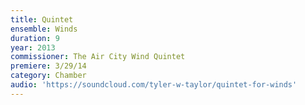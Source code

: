```yaml
---
title: Quintet
ensemble: Winds
duration: 9
year: 2013
commissioner: The Air City Wind Quintet
premiere: 3/29/14
category: Chamber
audio: 'https://soundcloud.com/tyler-w-taylor/quintet-for-winds'
---
```

